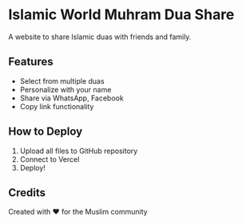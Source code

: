 # Islamic World Muhram Dua Share

A website to share Islamic duas with friends and family.

## Features
- Select from multiple duas
- Personalize with your name
- Share via WhatsApp, Facebook
- Copy link functionality

## How to Deploy
1. Upload all files to GitHub repository
2. Connect to Vercel
3. Deploy!

## Credits
Created with ❤️ for the Muslim community

